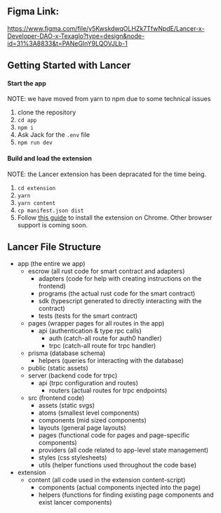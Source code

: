 ## Figma Link:

https://www.figma.com/file/y5KwskdwqOLHZk7TfwNpdE/Lancer-x-Developer-DAO-x-Texaglo?type=design&node-id=31%3A8833&t=PANeGlnY9LQOVJLb-1

## Getting Started with Lancer

#### Start the app

NOTE: we have moved from yarn to npm due to some technical issues

1. clone the repository
2. `cd app`
3. `npm i`
4. Ask Jack for the `.env` file
5. `npm run dev`

#### Build and load the extension

NOTE: the Lancer extension has been depracated for the time being.

1. `cd extension`
2. `yarn`
3. `yarn content`
4. `cp manifest.json dist`
5. Follow [this guide](https://webkul.com/blog/how-to-install-the-unpacked-extension-in-chrome/) to install the extension on Chrome. Other browser support is coming soon.

## Lancer File Structure

- app (the entire we app)
  - escrow (all rust code for smart contract and adapters)
    - adapters (code for help with creating instructions on the frontend)
    - programs (the actual rust code for the smart contract)
    - sdk (typescript generated to directly interacting with the contract)
    - tests (tests for the smart contract)
  - pages (wrapper pages for all routes in the app)
    - api (authentication & type rpc calls)
      - auth (catch-all route for auth0 handler)
      - trpc (catch-all route for trpc handler)
  - prisma (database schema)
    - helpers (queries for interacting with the database)
  - public (static assets)
  - server (backend code for trpc)
    - api (trpc configuration and routes)
      - routers (actual routes for trpc endpoints)
  - src (frontend code)
    - assets (static svgs)
    - atoms (smallest level components)
    - components (mid sized components)
    - layouts (general page layouts)
    - pages (functional code for pages and page-specific components)
    - providers (all code related to app-level state management)
    - styles (css stylesheets)
    - utils (helper functions used throughout the code base)
- extension
  - content (all code used in the extension content-script)
    - components (actual components injected into the page)
    - helpers (functions for finding existing page components and exist lancer components)
